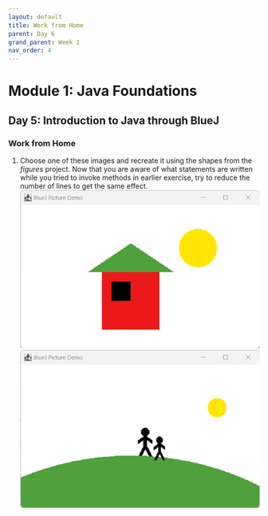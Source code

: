```yaml
---
layout: default
title: Work from Home
parent: Day 6
grand_parent: Week 1
nav_order: 4
---
```


# Module 1: Java Foundations
## Day 5: Introduction to Java through BlueJ
### Work from Home

1. Choose one of these images and recreate it using the shapes from the _figures_ project. Now that you are aware of what statements are written while you tried to invoke methods in earlier exercise, try to reduce the number of lines to get the same effect.
    ![House Challenge](../session_time/images/session01-challenge01.png "A House with Sun")
    ![Couple](../session_time/images/session01-challenge02.png "A Couple seeing Sunset")
